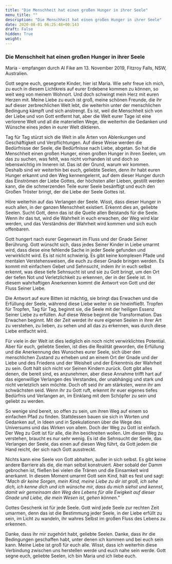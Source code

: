 ```yaml
---
title: "Die Menschheit hat einen großen Hunger in ihrer Seele"
menu_title: ""
description: "Die Menschheit hat einen großen Hunger in ihrer Seele"
date: 2020-08-01 06:25:48+00:143
draft: False
hidden: True
weight:
---
```

### Die Menschheit hat einen großen Hunger in ihrer Seele

Maria - empfangen durch Al Fike am 13. November 2019, Fitzroy Falls, NSW, Australien.

Gott segne euch, gesegnete Kinder, hier ist Maria. Wie sehr freue ich mich, zu euch in diesem Lichtkreis auf eurer Erdebene kommen zu können, so weit weg von meinem Wohnort. Und doch schwingt mein Herz mit euren Herzen mit. Meine Liebe zu euch ist groß, meine schönen Freunde, die ihr auf dieser zerbrechlichen Welt lebt, die weiterhin unter der menschlichen Bedingung kämpft und sich anstrengt. Es ist, weil die Menschheit sich von der Liebe und von Gott entfernt hat, aber die Welt eurer Tage ist eine verlorene Welt und all die materiellen Wege, die weiterhin die Gedanken und Wünsche eines jeden in eurer Welt diktieren.

Tag für Tag stürzt sich die Welt in alle Arten von Ablenkungen und Geschäftigkeit und Verpflichtungen. Auf diese Weise werden die Bedürfnisse der Seele, die Bedürfnisse nach Liebe, abgetan. So hat die Menschheit einen großen Hunger, einen großen Hunger in ihren Seelen, um das zu suchen, was fehlt, was nicht vorhanden ist und doch so lebenswichtig im Inneren ist. Das ist der Grund, warum wir kommen. Deshalb sind wir weiterhin bei euch, geliebte Seelen, denn ihr habt euren Hunger erkannt und den Weg kennengelernt, auf dem dieser Hunger durch das Einströmen der Liebe Gottes, der höchsten aller Lieben, gestillt werden kann, die die schmerzenden Teile eurer Seele besänftigt und euch den Großen Tröster bringt, der die Liebe der Seele Gottes ist.

Höre weiterhin auf das Verlangen der Seele. Wisst, dass dieser Hunger in euch allen, in der ganzen Menschheit existiert. Erkennt dies an, geliebte Seelen. Sucht Gott, denn das ist die Quelle allen Beistands für die Seele. Wenn ihr das tut, wird die Wahrheit in euch erwachen, der Weg wird klar werden, und das Verständnis der Wahrheit wird kommen und sich euch offenbaren.

Gott hungert nach eurer Gegenwart im Fluss und der Gnade Seiner Berührung. Gott wünscht sich, dass jedes Seiner Kinder in Liebe umarmt wird, dass diese eine fehlende Sache in jeder Seele gefunden und verwirklicht wird. Es ist nicht schwierig. Es gibt keine komplexen Pfade und mentalen Verstehensweisen, die euch zu dieser Gnade bringen werden. Es kommt mit einfachem Gebet und Sehnsucht, indem ihr in euch selbst erkennt, was diese tiefe Sehnsucht ist und sie zu Gott bringt, um den Ort der tiefen Not und Verletzlichkeit zu erkennen, der in der Seele ist. In diesem wahrhaftigen Anerkennen kommt die Antwort von Gott und der Fluss Seiner Liebe.

Die Antwort auf eure Bitten ist mächtig, sie bringt das Erwachen und die Erfüllung der Seele, während diese Liebe weiter in sie hineinfließt. Tropfen für Tropfen, Tag für Tag, beginnt sie, die Seele mit der heiligen Essenz Seiner Liebe zu erfüllen. Auf diese Weise beginnt die Transformation. Das Erwachen beginnt. Mit der Zeit werdet ihr eure eigenen Seelen in ihrer Art zu verstehen, zu lieben, zu sehen und all das zu erkennen, was durch diese Liebe entfacht wird.

Für viele in der Welt ist dies lediglich ein noch nicht verwirklichtes Potential. Aber für euch, geliebte Seelen, ist dies die Realität geworden, die Erfüllung und die Anerkennung des Wunsches eurer Seele, sich über den menschlichen Zustand zu erheben und an einem Ort der Gnade und der Liebe und des Friedens und der Weisheit und der Erkenntnis der Wahrheit zu sein. Gott hält sich nicht vor Seinen Kindern zurück. Gott gibt alles denen, die bereit sind, es anzunehmen, aber diese Annahme trifft hart auf das eigenwillige Verlangen des Verstandes, der unabhängig und stark und nicht verletzlich sein möchte. Doch oft seid ihr am stärksten, wenn ihr am schwächsten seid. Wenn ihr zu Gott ruft, erkennt ihr euer eigenes tiefes Bedürfnis und Verlangen an, im Einklang mit dem Schöpfer zu sein und geliebt zu werden.

So wenige sind bereit, so offen zu sein, um ihren Weg auf einem so einfachen Pfad zu finden. Stattdessen bauen sie sich in Worten und Gedanken auf, in Ideen und in Spekulationen über die Wege des Universums und das Wirken von allem. Doch der Weg zu Gott ist einfach. Der Weg zu Gott ist für alle, die ihn beschreiten wollen. Um diesen Weg zu verstehen, braucht es nur sehr wenig. Es ist die Sehnsucht der Seele, das Verlangen der Seele, das einen auf diesen Weg führt, da Gott jedem die Hand reicht, der sich nach Gott ausstreckt.

Nichts kann eine Seele von Gott abhalten, außer in sich selbst. Es gibt keine andere Barriere als die, die man selbst konstruiert. Aber sobald der Damm gebrochen ist, fließen bei vielen die Tränen und die Einsamkeit wird anerkannt. In diesem Moment umarmt Gott sein Kind, hält es fest und sagt: *"Mach dir keine Sorgen, mein Kind, meine Liebe zu dir ist groß, ich sehe dich, ich kenne dich und ich wünsche mir, dass du mich siehst und kennst, damit wir gemeinsam den Weg des Lebens für alle Ewigkeit auf dieser Gnade und Liebe, die mein Wesen ist, gehen können."*

Gottes Geschenk ist für jede Seele. Gott wird jede Seele zur rechten Zeit umarmen, denn das ist die Bestimmung jeder Seele, in der Liebe erfüllt zu sein, im Licht zu wandeln, ihr wahres Selbst im großen Fluss des Lebens zu erkennen.

Danke, dass ihr mir zugehört habt, geliebte Seelen. Danke, dass ihr die Bedingungen geschaffen habt, unter denen ich kommen und bei euch sein kann. Meine Liebe ist groß für euch alle. Wisst, dass ich weiterhin diese Verbindung zwischen uns herstellen werde und euch nahe sein werde. Gott segne euch, geliebte Seelen, ich bin Maria und ich liebe euch.
